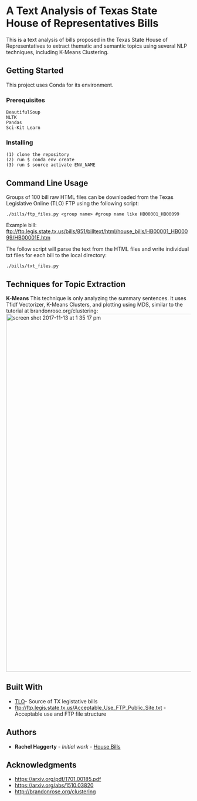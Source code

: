 # A Text Analysis of Texas State House of Representatives Bills

This is a text analysis of bills proposed in the Texas State House of
Representatives to extract thematic and semantic topics using several NLP techniques, including K-Means Clustering.

## Getting Started

This project uses Conda for its environment.

### Prerequisites


```
BeautifulSoup
NLTK
Pandas
Sci-Kit Learn
```

### Installing

```
(1) clone the repository
(2) run $ conda env create
(3) run $ source activate ENV_NAME
```

## Command Line Usage

Groups of 100 bill raw HTML files can be downloaded from the Texas Legislative Online (TLO) FTP using the
following script:

```
./bills/ftp_files.py <group name> #group name like HB00001_HB00099
```
  
  Example bill: ftp://ftp.legis.state.tx.us/bills/851/billtext/html/house_bills/HB00001_HB00099/HB00001E.htm

The follow script will parse the text from the HTML files and write individual txt files for each
bill to the local directory:

```
./bills/txt_files.py
```

## Techniques for Topic Extraction

**K-Means**
This technique is only analyzing the summary sentences. It uses Tfidf Vectorizer, K-Means Clusters, and plotting using MDS, similar to the tutorial at brandonrose.org/clustering:
<img width="973" alt="screen shot 2017-11-13 at 1 35 17 pm" src="https://user-images.githubusercontent.com/19957892/32745389-2fcb97c0-c878-11e7-8f39-b2d5d4e7ff36.png">



## Built With

* [TLO](http://www.capitol.state.tx.us/)- Source of TX legistative bills
* ftp://ftp.legis.state.tx.us/Acceptable_Use_FTP_Public_Site.txt -
  Acceptable use and FTP file structure


## Authors

* **Rachel Haggerty** - *Initial work* - [House
  Bills](https://github.com/rachelhaggerty/bills)


## Acknowledgments

* https://arxiv.org/pdf/1701.00185.pdf
* https://arxiv.org/abs/1510.03820
* http://brandonrose.org/clustering

